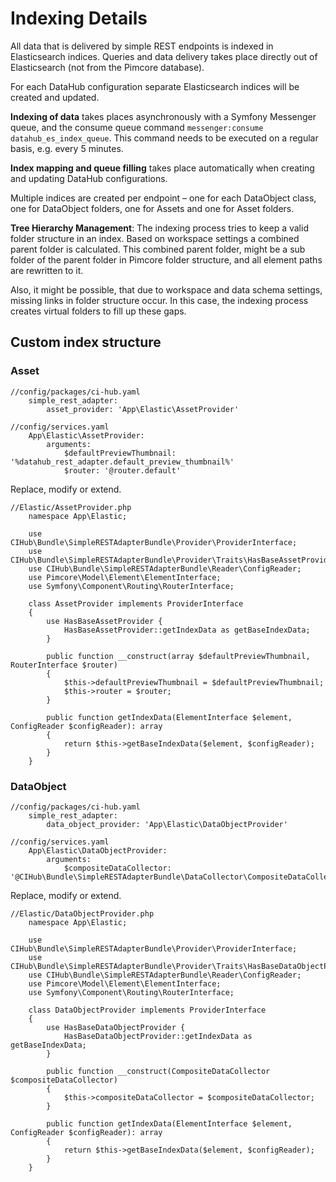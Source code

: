 # Indexing Details
All data that is delivered by simple REST endpoints is indexed in Elasticsearch indices.
Queries and data delivery takes place directly out of Elasticsearch (not from the Pimcore database).

For each DataHub configuration separate Elasticsearch indices will be created and updated.

**Indexing of data** takes places asynchronously with a Symfony Messenger queue, and the consume queue command
`messenger:consume datahub_es_index_queue`. This command needs to be executed on a regular basis, e.g. every 5 minutes.

**Index mapping and queue filling** takes place automatically when creating and updating DataHub configurations.

Multiple indices are created per endpoint – one for each DataObject class, one for DataObject folders, one for Assets
and one for Asset folders.

**Tree Hierarchy Management**: The indexing process tries to keep a valid folder structure in an index.
Based on workspace settings a combined parent folder is calculated. This combined parent folder,
might be a sub folder of the parent folder in Pimcore folder structure, and all element paths are rewritten to it.

Also, it might be possible, that due to workspace and data schema settings, missing links in folder structure occur.
In this case, the indexing process creates virtual folders to fill up these gaps.

## Custom index structure

### Asset

```
//config/packages/ci-hub.yaml
    simple_rest_adapter:
        asset_provider: 'App\Elastic\AssetProvider'
```
```
//config/services.yaml
    App\Elastic\AssetProvider:
        arguments:
            $defaultPreviewThumbnail: '%datahub_rest_adapter.default_preview_thumbnail%'
            $router: '@router.default'
```

Replace, modify or extend.
```
//Elastic/AssetProvider.php
    namespace App\Elastic;
    
    use CIHub\Bundle\SimpleRESTAdapterBundle\Provider\ProviderInterface;
    use CIHub\Bundle\SimpleRESTAdapterBundle\Provider\Traits\HasBaseAssetProvider;
    use CIHub\Bundle\SimpleRESTAdapterBundle\Reader\ConfigReader;
    use Pimcore\Model\Element\ElementInterface;
    use Symfony\Component\Routing\RouterInterface;
    
    class AssetProvider implements ProviderInterface
    {
        use HasBaseAssetProvider {
            HasBaseAssetProvider::getIndexData as getBaseIndexData;
        }
    
        public function __construct(array $defaultPreviewThumbnail, RouterInterface $router)
        {
            $this->defaultPreviewThumbnail = $defaultPreviewThumbnail;
            $this->router = $router;
        }
    
        public function getIndexData(ElementInterface $element, ConfigReader $configReader): array
        {
            return $this->getBaseIndexData($element, $configReader);
        }
    }
```

### DataObject

```
//config/packages/ci-hub.yaml
    simple_rest_adapter:
        data_object_provider: 'App\Elastic\DataObjectProvider'
```
```
//config/services.yaml
    App\Elastic\DataObjectProvider:
        arguments:
            $compositeDataCollector: '@CIHub\Bundle\SimpleRESTAdapterBundle\DataCollector\CompositeDataCollector'
```

Replace, modify or extend.
```
//Elastic/DataObjectProvider.php
    namespace App\Elastic;
    
    use CIHub\Bundle\SimpleRESTAdapterBundle\Provider\ProviderInterface;
    use CIHub\Bundle\SimpleRESTAdapterBundle\Provider\Traits\HasBaseDataObjectProvider;
    use CIHub\Bundle\SimpleRESTAdapterBundle\Reader\ConfigReader;
    use Pimcore\Model\Element\ElementInterface;
    use Symfony\Component\Routing\RouterInterface;
    
    class DataObjectProvider implements ProviderInterface
    {
        use HasBaseDataObjectProvider {
            HasBaseDataObjectProvider::getIndexData as getBaseIndexData;
        }
    
        public function __construct(CompositeDataCollector $compositeDataCollector)
        {
            $this->compositeDataCollector = $compositeDataCollector;
        }
    
        public function getIndexData(ElementInterface $element, ConfigReader $configReader): array
        {
            return $this->getBaseIndexData($element, $configReader);
        }
    }
```

